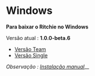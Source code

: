 # Windows

**Para baixar o Ritchie no Windows**

Versão atual : **1.0.0-beta.6**

* [Versão Team](https://commons-repo.ritchiecli.io/1.0.0-beta.6/windows/team/rit.exe)
* [Versão Single](https://commons-repo.ritchiecli.io/1.0.0-beta.6/windows/single/rit.exe)

_Observação :_ [_Instalação manual_](https://docs.ritchiecli.io/v/doc-portuguese/primeiros-passos/instalacao-do-ritchie/instalacao-manual)\_\_


